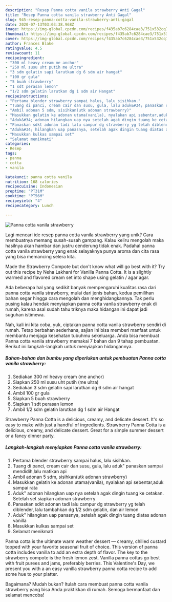 ```yaml
---
description: "Resep Panna cotta vanila strawberry Anti Gagal"
title: "Resep Panna cotta vanila strawberry Anti Gagal"
slug: 945-resep-panna-cotta-vanila-strawberry-anti-gagal
date: 2020-07-13T03:03:38.968Z
image: https://img-global.cpcdn.com/recipes/f435ab7c6284cae3/751x532cq70/panna-cotta-vanila-strawberry-foto-resep-utama.jpg
thumbnail: https://img-global.cpcdn.com/recipes/f435ab7c6284cae3/751x532cq70/panna-cotta-vanila-strawberry-foto-resep-utama.jpg
cover: https://img-global.cpcdn.com/recipes/f435ab7c6284cae3/751x532cq70/panna-cotta-vanila-strawberry-foto-resep-utama.jpg
author: Frances Blake
ratingvalue: 4.5
reviewcount: 11
recipeingredient:
- "300 ml heavy cream me anchor"
- "250 ml susu uht putih me ultra"
- "3 sdm gelatin sapi larutkan dg 6 sdm air hangat"
- "100 gr gula"
- "5 buah strawberry"
- "1 sdt perasan lemon"
- "1/2 sdm gelatin larutkan dg 1 sdm air Hangat"
recipeinstructions:
- "Pertama blender strawberry sampai halus, lalu sisihkan."
- "Tuang di panci, cream cair dan susu, gula, lalu aduk&#34; panaskan sampai mendidih,lalu matikan api"
- "Ambil adonan 5 sdm, sisihkan(utk adonan strawberry)"
- "Masukkan gelatin ke adonan utama(vanila), nyalakan api sebentar,aduk sampai rata"
- "Aduk&#34; adonan hilangkan uap nya setelah agak dingin tuang ke cetakan. Setelah set siapkan adonan strawberry"
- "Panaskan sdkt adonan tadi lalu campur dg strawberry yg telah diblender, lalu tambahkan dg 1/2 sdm gelatin, dan air lemon"
- "Aduk&#34; hilangkan uap panasnya, setelah agak dingin tuang diatas adonan vanilla"
- "Masukkan kulkas sampai set"
- "Selamat menikmati"
categories:
- Resep
tags:
- panna
- cotta
- vanila

katakunci: panna cotta vanila 
nutrition: 168 calories
recipecuisine: Indonesian
preptime: "PT31M"
cooktime: "PT56M"
recipeyield: "4"
recipecategory: Lunch

---
```



![Panna cotta vanila strawberry](https://img-global.cpcdn.com/recipes/f435ab7c6284cae3/751x532cq70/panna-cotta-vanila-strawberry-foto-resep-utama.jpg)

Lagi mencari ide resep panna cotta vanila strawberry yang unik? Cara membuatnya memang susah-susah gampang. Kalau keliru mengolah maka hasilnya akan hambar dan justru cenderung tidak enak. Padahal panna cotta vanila strawberry yang enak selayaknya punya aroma dan cita rasa yang bisa memancing selera kita.

Made the Strawberry Compote but don&#39;t know what will go best with it? Try out this recipe by Neha Lakhani for Vanilla Panna Cotta. It is a slightly warmed and flavored cream set into shape using gelatin / agar agar.

Ada beberapa hal yang sedikit banyak mempengaruhi kualitas rasa dari panna cotta vanila strawberry, mulai dari jenis bahan, kedua pemilihan bahan segar hingga cara mengolah dan menghidangkannya. Tak perlu pusing kalau hendak menyiapkan panna cotta vanila strawberry enak di rumah, karena asal sudah tahu triknya maka hidangan ini dapat jadi suguhan istimewa.


Nah, kali ini kita coba, yuk, ciptakan panna cotta vanila strawberry sendiri di rumah. Tetap berbahan sederhana, sajian ini bisa memberi manfaat untuk membantu menjaga kesehatan tubuhmu sekeluarga. Anda bisa membuat Panna cotta vanila strawberry memakai 7 bahan dan 9 tahap pembuatan. Berikut ini langkah-langkah untuk menyiapkan hidangannya.

<!--inarticleads1-->

##### Bahan-bahan dan bumbu yang diperlukan untuk pembuatan Panna cotta vanila strawberry:

1. Sediakan 300 ml heavy cream (me anchor)
1. Siapkan 250 ml susu uht putih (me ultra)
1. Sediakan 3 sdm gelatin sapi larutkan dg 6 sdm air hangat
1. Ambil 100 gr gula
1. Siapkan 5 buah strawberry
1. Siapkan 1 sdt perasan lemon
1. Ambil 1/2 sdm gelatin larutkan dg 1 sdm air Hangat


Strawberry Panna Cotta is a delicious, creamy, and delicate dessert. It&#39;s so easy to make with just a handful of ingredients. Strawberry Panna Cotta is a delicious, creamy, and delicate dessert. Great for a simple summer dessert or a fancy dinner party. 

<!--inarticleads2-->

##### Langkah-langkah menyiapkan Panna cotta vanila strawberry:

1. Pertama blender strawberry sampai halus, lalu sisihkan.
1. Tuang di panci, cream cair dan susu, gula, lalu aduk&#34; panaskan sampai mendidih,lalu matikan api
1. Ambil adonan 5 sdm, sisihkan(utk adonan strawberry)
1. Masukkan gelatin ke adonan utama(vanila), nyalakan api sebentar,aduk sampai rata
1. Aduk&#34; adonan hilangkan uap nya setelah agak dingin tuang ke cetakan. Setelah set siapkan adonan strawberry
1. Panaskan sdkt adonan tadi lalu campur dg strawberry yg telah diblender, lalu tambahkan dg 1/2 sdm gelatin, dan air lemon
1. Aduk&#34; hilangkan uap panasnya, setelah agak dingin tuang diatas adonan vanilla
1. Masukkan kulkas sampai set
1. Selamat menikmati


Panna cotta is the ultimate warm weather dessert — creamy, chilled custard topped with your favorite seasonal fruit of choice. This version of panna cotta includes vanilla to add an extra depth of flavor. The key to the strawberry compote is the fresh lemon zest. Vanilla panna cottas go best with fruit purees and jams, preferably berries. This Valentine&#39;s Day, we present you with a an easy vanilla strawberry panna cotta recipe to add some hue to your platter. 

Bagaimana? Mudah bukan? Itulah cara membuat panna cotta vanila strawberry yang bisa Anda praktikkan di rumah. Semoga bermanfaat dan selamat mencoba!
